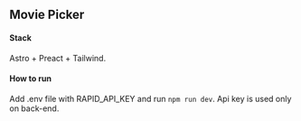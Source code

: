 ## Movie Picker

#### Stack

Astro + Preact + Tailwind.

#### How to run

Add .env file with RAPID_API_KEY and run `npm run dev`. Api key is used only on back-end.
